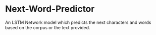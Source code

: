 # Next-Word-Predictor
An LSTM Network model which predicts the next characters and words based on the corpus or the text provided. 
